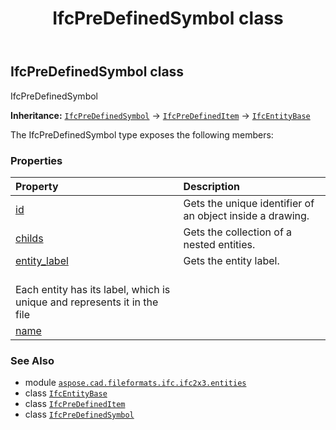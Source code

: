 ﻿---
title: IfcPreDefinedSymbol class
second_title: Aspose.CAD for Python via .NET API References
description: 
type: docs
weight: 3770
url: /python-net/aspose.cad.fileformats.ifc.ifc2x3.entities/ifcpredefinedsymbol/
is_root: false
---

## IfcPreDefinedSymbol class

IfcPreDefinedSymbol



**Inheritance:** [`IfcPreDefinedSymbol`](/cad/python-net/aspose.cad.fileformats.ifc.ifc2x3.entities/ifcpredefinedsymbol) → 
[`IfcPreDefinedItem`](/cad/python-net/aspose.cad.fileformats.ifc.ifc2x3.entities/ifcpredefineditem) → 
[`IfcEntityBase`](/cad/python-net/aspose.cad.fileformats.ifc/ifcentitybase)



The IfcPreDefinedSymbol type exposes the following members:

### Properties
| Property | Description |
| :- | :- |
| [id](/cad/python-net/aspose.cad.fileformats.ifc.ifc2x3.entities/ifcpredefinedsymbol/id) | Gets the unique identifier of an object inside a drawing. |
| [childs](/cad/python-net/aspose.cad.fileformats.ifc.ifc2x3.entities/ifcpredefinedsymbol/childs) | Gets the collection of a nested entities. |
| [entity_label](/cad/python-net/aspose.cad.fileformats.ifc.ifc2x3.entities/ifcpredefinedsymbol/entity_label) | Gets the entity label.<br/>Each entity has its label, which is unique and represents it in the file |
| [name](/cad/python-net/aspose.cad.fileformats.ifc.ifc2x3.entities/ifcpredefinedsymbol/name) |  |



### See Also
* module [`aspose.cad.fileformats.ifc.ifc2x3.entities`](..)
* class [`IfcEntityBase`](/cad/python-net/aspose.cad.fileformats.ifc/ifcentitybase)
* class [`IfcPreDefinedItem`](/cad/python-net/aspose.cad.fileformats.ifc.ifc2x3.entities/ifcpredefineditem)
* class [`IfcPreDefinedSymbol`](/cad/python-net/aspose.cad.fileformats.ifc.ifc2x3.entities/ifcpredefinedsymbol)
